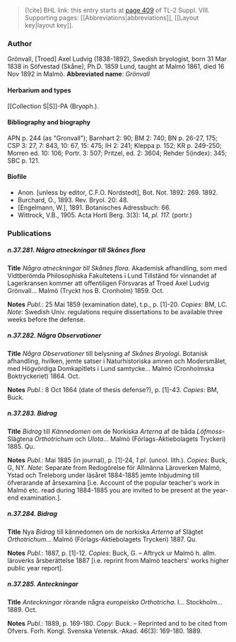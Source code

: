 > [!cite] BHL link: this entry starts at [page 409](https://www.biodiversitylibrary.org/page/33258887) of TL-2 Suppl. VIII.
> Supporting pages: [[Abbreviations|abbreviations]], [[Layout key|layout key]].

### Author

Grönvall, \[Troed\] Axel Ludvig (1838-1892), Swedish bryologist, born 31 Mar 1838 in Söfvestad (Skåne), Ph.D. 1859 Lund, taught at Malmö 1861, died 16 Nov 1892 in Malmö. 
**Abbreviated name**: *Grönvall*

#### Herbarium and types

[[Collection S|S]]-PA (Bryoph.).

#### Bibliography and biography

APN p. 244 (as "Gronvall"); Barnhart 2: 90; BM 2: 740; BN p. 26-27, 175; CSP 3: 27, 7: 843, 10: 67, 15: 475; IH 2: 241; Kleppa p. 152; KR p. 249-250; Morren ed. 10: 106; Portr. 3: 507; Pritzel, ed. 2: 3604; Rehder 5(index): 345; SBC p. 121.

#### Biofile

- Anon. \[unless by editor, C.F.O. Nordstedt\], Bot. Not. 1892: 269. 1892.
- Burchard, O., 1893. Rev. Bryol. 20: 48.
- \[Engelmann, W.\], 1891. Botanisches Adressbuch: 66.
- Wittrock, V.B., 1905. Acta Horti Berg. 3(3): 14, *pl. 117.* (portr.)

### Publications

##### n.37.281. Några atneckningar till Skånes flora

**Title**
*Några atneckningar till Skånes flora*. Akademisk afhandling, som med Vidtberömda Philosophiska Fakultetens i Lund Tillständ för vinnandet af Lagerkransen kommer att offentiligen Försvaras af Troed Axel Ludvig Grönvall... Malmö (Tryckt hos B. Cronholm) 1859. Oct.

**Notes**
*Publ*.: 25 Mai 1859 (examination date), t.p., p. \[1\]-20. *Copies*: BM, LC.
*Note*: Swedish Univ. regulations require dissertations to be available three weeks before the defense.

##### n.37.282. Några Observationer

**Title**
*Några Observationer* till belysning af *Skånes Bryologi*. Botanisk afhandling, hvilken, jemte satser i Naturhistoriska amnen och Modersmålet, med Högvördiga Domkapitlets i Lund samtycke... Malmö (Cronholmska Boktryckeriet) 1864. Oct.

**Notes**
*Publ*.: 8 Oct 1864 (date of thesis defense?), p. \[1\]-43. *Copies*: BM, Buck.

##### n.37.283. Bidrag

**Title**
*Bidrag* till *Kännedomen* om de Norkiska *Arterna* af de båda *Löfmoss*-Slägtena *Orthotrichum* och *Ulota*... Malmö (Förlags-Aktiebolagets Tryckeri) 1885. Qu.

**Notes**
*Publ*.: Mai 1885 (in journal), p. \[1\]-24, *1 pl*. (uncol. lith.). *Copies*: Buck, G, NY.
*Note*: Separate from Redogörelse för Allmänna Läroverken Malmö, Ystad och Treleborg under läsåret 1884-1885 jemte Inbjudming till öfverarande af årsexamina \[i.e. Account of the popular teacher's work in Malmö etc. read during 1884-1885 you are invited to be present at the year-end examination.\].

##### n.37.284. Bidrag

**Title**
Nya *Bidrag* till kännedomen om de norkiska *Arterna* af Slägtet *Orthotrichum*... Malmö (Förlags-Aktiebolagets Tryckeri) 1887. Qu.

**Notes**
*Publ*.: 1887, p. \[1\]-12. *Copies*: Buck, G. – Aftryck ur Malmö h. allm. läroverks årsberättelse 1887 \[i.e. reprint from Malmö teachers' works higher public year report\].

##### n.37.285. Anteckningar

**Title**
*Anteckningar* rörande några *europeiska Orthotricha*. I... Stockholm... 1889. Oct.

**Notes**
*Publ*.: 1889, p. 169-180. *Copy*: Buck. – Reprinted and to be cited from Ofvers. Forh. Kongl. Svenska Vetensk.-Akad. 46(3): 169-180. 1889.

